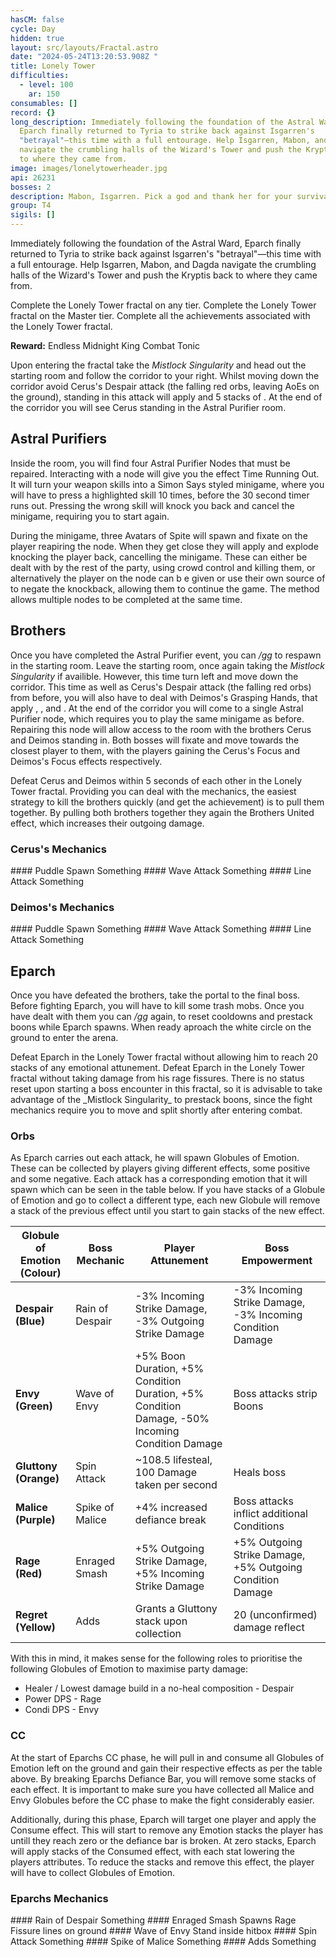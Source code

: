 ```yaml
---
hasCM: false
cycle: Day
hidden: true
layout: src/layouts/Fractal.astro
date: "2024-05-24T13:20:53.908Z "
title: Lonely Tower
difficulties:
  - level: 100
    ar: 150
consumables: []
record: {}
long_description: Immediately following the foundation of the Astral Ward,
  Eparch finally returned to Tyria to strike back against Isgarren's
  "betrayal"—this time with a full entourage. Help Isgarren, Mabon, and Dagda
  navigate the crumbling halls of the Wizard's Tower and push the Kryptis back
  to where they came from.
image: images/lonelytowerheader.jpg
api: 26231
bosses: 2
description: Mabon, Isgarren. Pick a god and thank her for your survival...
group: T4
sigils: []
---
```


Immediately following the foundation of the Astral Ward, Eparch finally returned to Tyria to strike back against Isgarren's "betrayal"—this time with a full entourage. Help Isgarren, Mabon, and Dagda navigate the crumbling halls of the Wizard's Tower and push the Kryptis back to where they came from.  
 
<Divider text="Normal Mode"/>
<Grid>
<GridItem>
<Achievement title="Wizard's Tower Is Ours, Eparch ">
Complete the Lonely Tower fractal on any tier. 
</Achievement>
</GridItem>
<GridItem>
<Achievement title="Wayfind Yourself Out ">
Complete the Lonely Tower fractal on the Master tier.
</Achievement>
</GridItem>
<GridItem>
<Achievement title="Lonely Tower Fractal">
Complete all the achievements associated with the Lonely Tower fractal.

**Reward:** Endless Midnight King Combat Tonic
</Achievement>
</GridItem>
</Grid>

Upon entering the fractal take the _Mistlock Singularity_ and head out the starting room and follow the corridor to your right. Whilst moving down the corridor avoid Cerus's Despair attack (the falling red orbs, leaving AoEs on the ground), standing in this attack will apply <Effect name="Agony"/> and 5 stacks of <Condition name="Torment"/>. At the end of the corridor you will see Cerus standing in the Astral Purifier room.

## Astral Purifiers 
<Grid>
<GridItem>
Inside the room, you will find four Astral Purifier Nodes that must be repaired. Interacting with a node will give you the effect <Label>Time Running Out</Label>. It will turn your weapon skills into a Simon Says styled minigame, where you will have to press a highlighted skill 10 times, before the 30 second timer runs out. Pressing the wrong skill will knock you back and cancel the minigame, requiring you to start again.

During the minigame, three Avatars of Spite will spawn and fixate on the player reapiring the node. When they get close they will apply <Condition name="Poisoned"/> and explode knocking the player back, cancelling the minigame. These can either be dealt with by the rest of the party, using crowd control and killing them, or alternatively the player on the node can b e given or use their own source of <Boon name="Stability"/> to negate the knockback, allowing them to continue the game. The <Boon name="Stability"/> method allows multiple nodes to be completed at the same time.  
</GridItem>
<GridItem>
<GifPlayer sourceId="snowblind-throw-firewood" caption="Soloing an Astral Purifier Node with Stability " />
</GridItem>
</Grid>

## Brothers
Once you have completed the Astral Purifier event, you can _/gg_ to respawn in the starting room. Leave the starting room, once again taking the _Mistlock Singularity_ if availible. However, this time turn left and move down the corridor. This time as well as Cerus's Despair attack (the falling red orbs) from before, you will also have to deal with Deimos's Grasping Hands, that apply <Condition name="Poisoned"/>, <Condition name="Torment"/>, and <Condition name="Crippled"/>. At the end of the corridor you will come to a single Astral Purifier node, which requires you to play the same minigame as before. Repairing this node will allow access to the room with the brothers Cerus and Deimos standing in. Both bosses will fixate and move towards the closest player to them, with the players gaining the <Label>Cerus's Focus</Label> and <Label>Deimos's Focus</Label> effects respectively.

<Grid>
<GridItem>
<Achievement title="Brothers, Together">
Defeat Cerus and Deimos within 5 seconds of each other in the Lonely Tower fractal. 
</Achievement>
</GridItem>
<GridItem>
<Information>
Providing you can deal with the mechanics, the easiest strategy to kill the brothers quickly (and get the achievement) is to pull them together. By pulling both brothers together they again the <Label>Brothers United</Label> effect, which increases their outgoing damage.
</Information>
</GridItem>
</Grid>

### Cerus's Mechanics
<Grid>
<GridItem sm="4">
#### Puddle Spawn
<GifPlayer sourceId="snowblind-throw-firewood" caption="Throw firewood into the fire" />
Something
</GridItem>
<GridItem sm="4">
#### Wave Attack
<GifPlayer sourceId="snowblind-throw-firewood" caption="Throw firewood into the fire" />
Something
</GridItem>
<GridItem sm="4">
#### Line Attack
<GifPlayer sourceId="snowblind-throw-firewood" caption="Throw firewood into the fire" />
Something
</GridItem>
</Grid>

### Deimos's Mechanics
<Grid>
<GridItem sm="4">
#### Puddle Spawn
<GifPlayer sourceId="snowblind-throw-firewood" caption="Throw firewood into the fire" />
Something
</GridItem>
<GridItem sm="4">
#### Wave Attack
<GifPlayer sourceId="snowblind-throw-firewood" caption="Throw firewood into the fire" />
Something
</GridItem>
<GridItem sm="4">
#### Line Attack
<GifPlayer sourceId="snowblind-throw-firewood" caption="Throw firewood into the fire" />
Something
</GridItem>
</Grid>

## Eparch
Once you have defeated the brothers, take the portal to the final boss. Before fighting Eparch, you will have to kill some trash mobs. Once you have dealt with them you can _/gg_ again, to reset cooldowns and prestack boons while Eparch spawns. When ready aproach the white circle on the ground to enter the arena.

<Grid>
<GridItem>
<Achievement title="Emotionless ">
Defeat Eparch in the Lonely Tower fractal without allowing him to reach 20 stacks of any emotional attunement.
</Achievement>
</GridItem>
<GridItem>
<Achievement title="Fissure Walker ">
Defeat Eparch in the Lonely Tower fractal without taking damage from his rage fissures.
</Achievement>
</GridItem>
</Grid>

<Information>
There is no status reset upon starting a boss encounter in this fractal, so it is advisable to take advantage of the _Mistlock Singularity_ to prestack boons, since the fight mechanics require you to move and split shortly after entering combat.
</Information>

### Orbs

As Eparch carries out each attack, he will spawn Globules of Emotion. These can be collected by players giving different effects, some positive and some negative. Each attack has a corresponding emotion that it will spawn which can be seen in the table below. If you have stacks of a Globule of Emotion and go to collect a different type, each new Globule will remove a stack of the previous effect until you start to gain stacks of the new effect.

| Globule of Emotion (Colour)          | Boss Mechanic     | Player Attunement                                                                          | Boss Empowerment                                               |
|-----------------------|--------------|----------------------------------------------------------------------------------------|-----------------------------------------------------------|
| **Despair (Blue)**    | Rain of Despair | -3% Incoming Strike Damage, -3% Outgoing Strike Damage                                 | -3% Incoming Strike Damage, -3% Incoming Condition Damage |
| **Envy (Green)**      | Wave of Envy  | +5% Boon Duration, +5% Condition Duration, +5% Condition Damage, -50% Incoming Condition Damage | Boss attacks strip Boons                                  |
| **Gluttony (Orange)** | Spin Attack  | ~108.5 lifesteal, 100 Damage taken per second               | Heals boss                                                |
| **Malice (Purple)**   | Spike of Malice | +4% increased defiance break                                                           | Boss attacks inflict additional Conditions                |
| **Rage (Red)**        | Enraged Smash  | +5% Outgoing Strike Damage, +5% Incoming Strike Damage                                 | +5% Outgoing Strike Damage, +5% Outgoing Condition Damage |
| **Regret (Yellow)**   | Adds         | Grants a Gluttony stack upon collection                                                  | 20 (unconfirmed) damage reflect                           |

With this in mind, it makes sense for the following roles to prioritise the following Globules of Emotion to maximise party damage:
- Healer / Lowest damage build in a no-heal composition - Despair
- Power DPS - Rage
- Condi DPS - Envy

### CC
At the start of Eparchs CC phase, he will pull in and consume all Globules of Emotion left on the ground and gain their respective effects as per the table above. By breaking Eparchs Defiance Bar, you will remove some stacks of each effect. It is important to make sure you have collected all Malice and Envy Globules before the CC phase to make the fight considerably easier.

Additionally, during this phase, Eparch will target one player and apply the <Label>Consume</Label> effect. This will start to remove any Emotion stacks the player has untill they reach zero or the defiance bar is broken. At zero stacks, Eparch will apply stacks of the <Label>Consumed</Label> effect, with each stat lowering the players attributes. To reduce the stacks and remove this effect, the player will have to collect Globules of Emotion.

### Eparchs Mechanics
<Grid>
<GridItem sm="4">
#### Rain of Despair
<GifPlayer sourceId="snowblind-throw-firewood" caption="Throw firewood into the fire" />
Something
</GridItem>
<GridItem sm="4">
#### Enraged Smash
<GifPlayer sourceId="snowblind-throw-firewood" caption="Throw firewood into the fire" />
Spawns Rage Fissure lines on ground
</GridItem>
<GridItem sm="4">
#### Wave of Envy
<GifPlayer sourceId="snowblind-throw-firewood" caption="Throw firewood into the fire" />
Stand inside hitbox
</GridItem>
<GridItem sm="4">
#### Spin Attack
<GifPlayer sourceId="snowblind-throw-firewood" caption="Throw firewood into the fire" />
Something
</GridItem>
<GridItem sm="4">
#### Spike of Malice
<GifPlayer sourceId="snowblind-throw-firewood" caption="Throw firewood into the fire" />
Something
</GridItem>
<GridItem sm="4">
#### Adds
<GifPlayer sourceId="snowblind-throw-firewood" caption="Throw firewood into the fire" />
Something
</GridItem>
</Grid>